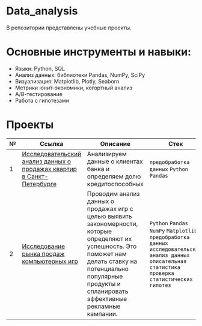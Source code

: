 # Data_analysis
В репозитории представлены учебные проекты.
# Основные инструменты и навыки:
* Языки: Python, SQL
* Анализ данных: библиотеки Pandas, NumPy, SciPy
* Визуализация: Matplotlib, Plotly, Seaborn
* Метрики юнит-экономики, когортный анализ
* А/В-тестирование
* Работа с гипотезами
# Проекты
| № | Ссылка | Описание | Стек |
| --- | --- | --- | --- |
| 1 | [Исследовательский анализ данных о продажах квартир в Санкт-Петербурге](https://github.com/ArhoneR/Data_analysis/tree/main/EDA) | Анализируем данные о клиентах банка и определяем долю кредитоспособных | `предобработка данных` `Python` `Pandas`
| 2 | [Исследование рынка продаж компьютерных игр](https://github.com/ArhoneR/Data_analysis/tree/main/games_analysis) | Проводим анализ данных о продажах игр с целью выявить закономерности, которые определяют их успешность. Это поможет нам делать ставку на потенциально популярные продукты и спланировать эффективные рекламные кампании. | `Python` `Pandas` `NumPy` `Matplotlib` `предобработка данных` `исследовательский анализ данных` `описательная статистика` `проверка статистических гипотез`
